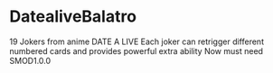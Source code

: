 # DatealiveBalatro

19 Jokers from anime DATE A LIVE
Each joker can retrigger different numbered cards and provides powerful extra ability
Now must need SMOD1.0.0